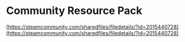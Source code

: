 # Community Resource Pack

[https://steamcommunity.com/sharedfiles/filedetails/?id=2015440728](https://steamcommunity.com/sharedfiles/filedetails/?id=2015440728)